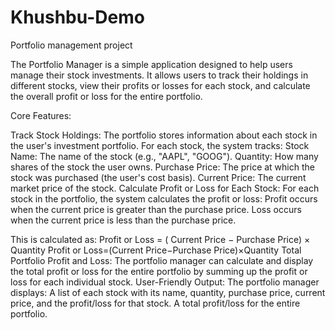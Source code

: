 # Khushbu-Demo
Portfolio management project

The Portfolio Manager is a simple application designed to help users manage their stock investments. It allows users to track their holdings in different stocks, view their profits or losses for each stock, and calculate the overall profit or loss for the entire portfolio.

Core Features:

Track Stock Holdings:
The portfolio stores information about each stock in the user's investment portfolio. For each stock, the system tracks:
Stock Name: The name of the stock (e.g., "AAPL", "GOOG").
Quantity: How many shares of the stock the user owns.
Purchase Price: The price at which the stock was purchased (the user's cost basis).
Current Price: The current market price of the stock.
Calculate Profit or Loss for Each Stock:
For each stock in the portfolio, the system calculates the profit or loss:
Profit occurs when the current price is greater than the purchase price.
Loss occurs when the current price is less than the purchase price.

This is calculated as:
Profit or Loss = ( Current Price − Purchase Price) × Quantity
Profit or Loss=(Current Price−Purchase Price)×Quantity
Total Portfolio Profit and Loss:
The portfolio manager can calculate and display the total profit or loss for the entire portfolio by summing up the profit or loss for each individual stock.
User-Friendly Output:
The portfolio manager displays:
A list of each stock with its name, quantity, purchase price, current price, and the profit/loss for that stock.
A total profit/loss for the entire portfolio.
